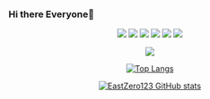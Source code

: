 ### Hi there Everyone👋

<div align="center">
<img src="https://img.shields.io/badge/JavaScript-F7DF1E?style=flat-square&logo=JavaScript&logoColor=white"/></a> <img src="https://img.shields.io/badge/React.js-61DAFB?style=flat-square&logo=React&logoColor=white"/></a> <img src="https://img.shields.io/badge/Vue.js-4FC08D?style=flat-square&logo=Vue.js&logoColor=white"/></a> <img src="https://img.shields.io/badge/Next.js-000000?style=flat-square&logo=Next.js&logoColor=white"/></a>
<img src="https://img.shields.io/badge/TypeScript-3178C6?style=flat-square&logo=TypeScript&logoColor=white"/></a> <img src="https://img.shields.io/badge/Kotlin-7F52FF?style=flat-square&logo=Kotlin&logoColor=white"/></a>

<a href="https://hits.seeyoufarm.com"><img src="https://hits.seeyoufarm.com/api/count/incr/badge.svg?url=https%3A%2F%2Fgithub.com%2FEastZero123&count_bg=%2379C83D&title_bg=%23555555&icon=&icon_color=%23E7E7E7&title=hits&edge_flat=false"/></a>


[![Top Langs](https://github-readme-stats.vercel.app/api/top-langs/?username=EastZero123&langs_count=8)](https://github.com/EastZero123/github-readme-stats)

[![EastZero123 GitHub stats](https://github-readme-stats.vercel.app/api?username=EastZero123)](https://github.com/anuraghazra/github-readme-stats)

<!--
**EastZero123/EastZero123** is a ✨ _special_ ✨ repository because its `README.md` (this file) appears on your GitHub profile.

Here are some ideas to get you started:

- 🔭 I’m currently working on ...
- 🌱 I’m currently learning ...
- 👯 I’m looking to collaborate on ...
- 🤔 I’m looking for help with ...
- 💬 Ask me about ...
- 📫 How to reach me: ...
- 😄 Pronouns: ...
- ⚡ Fun fact: ...
-->

</div>
